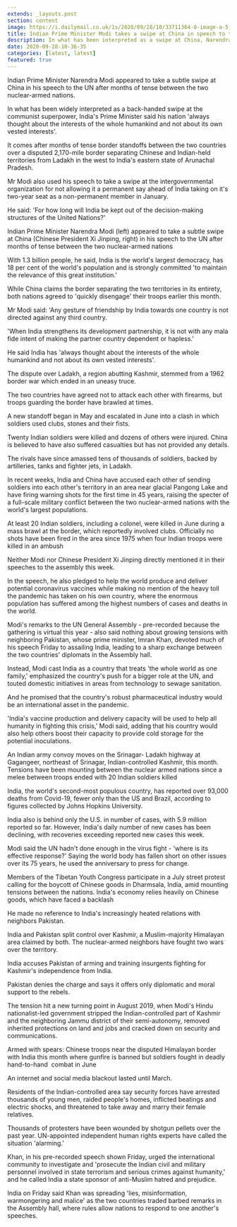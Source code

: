 ```yaml
---
extends: _layouts.post
section: content
image: https://i.dailymail.co.uk/1s/2020/09/28/10/33711364-0-image-a-5_1601284156133.jpg 
title: Indian Prime Minister Modi takes a swipe at China in speech to the UN 
description: In what has been interpreted as a swipe at China, Narendra Modi said his nation always thought about the interests of the whole humankind and not about its own vested interests. 
date: 2020-09-28-10-36-35 
categories: [latest, latest] 
featured: true 
--- 
```

Indian Prime Minister Narendra Modi appeared to take a subtle swipe at China in his speech to the UN after months of tense between the two nuclear-armed nations.

In what has been widely interpreted as a back-handed swipe at the communist superpower, India's Prime Minister said his nation 'always thought about the interests of the whole humankind and not about its own vested interests'.

It comes after months of tense border standoffs between the two countries over a disputed 2,170-mile border separating Chinese and Indian-held territories from Ladakh in the west to India's eastern state of Arunachal Pradesh. 

Mr Modi also used his speech to take a swipe at the intergovernmental organization for not allowing it a permanent say ahead of India taking on it's two-year seat as a non-permanent member in January.

He said: 'For how long will India be kept out of the decision-making structures of the United Nations?' 

Indian Prime Minister Narendra Modi (left) appeared to take a subtle swipe at China (Chinese President Xi Jinping, right) in his speech to the UN after months of tense between the two nuclear-armed nations

With 1.3 billion people, he said, India is the world's largest democracy, has 18 per cent of the world's population and is strongly committed 'to maintain the relevance of this great institution.'  

While China claims the border separating the two territories in its entirety, both nations agreed to 'quickly disengage' their troops earlier this month.

Mr Modi said: 'Any gesture of friendship by India towards one country is not directed against any third country. 

'When India strengthens its development partnership, it is not with any mala fide intent of making the partner country dependent or hapless.'

He said India has 'always thought about the interests of the whole humankind and not about its own vested interests'.

The dispute over Ladakh, a region abutting Kashmir, stemmed from a 1962 border war which ended in an uneasy truce. 

The two countries have agreed not to attack each other with firearms, but troops guarding the border have brawled at times.

A new standoff began in May and escalated in June into a clash in which soldiers used clubs, stones and their fists. 

Twenty Indian soldiers were killed and dozens of others were injured. China is believed to have also suffered casualties but has not provided any details.

The rivals have since amassed tens of thousands of soldiers, backed by artilleries, tanks and fighter jets, in Ladakh.

In recent weeks, India and China have accused each other of sending soldiers into each other's territory in an area near glacial Pangong Lake and have firing warning shots for the first time in 45 years, raising the specter of a full-scale military conflict between the two nuclear-armed nations with the world's largest populations. 

At least 20 Indian soldiers, including a colonel, were killed in June during a mass brawl at the border, which reportedly involved clubs. Officially no shots have been fired in the area since 1975 when four Indian troops were killed in an ambush

Neither Modi nor Chinese President Xi Jinping directly mentioned it in their speeches to the assembly this week.   

In the speech, he also pledged to help the world produce and deliver potential coronavirus vaccines while making no mention of the heavy toll the pandemic has taken on his own country, where the enormous population has suffered among the highest numbers of cases and deaths in the world.

Modi's remarks to the UN General Assembly - pre-recorded because the gathering is virtual this year - also said nothing about growing tensions with neighboring Pakistan, whose prime minister, Imran Khan, devoted much of his speech Friday to assailing India, leading to a sharp exchange between the two countries' diplomats in the Assembly hall.   

Instead, Modi cast India as a country that treats 'the whole world as one family,' emphasized the country's push for a bigger role at the UN, and touted domestic initiatives in areas from technology to sewage sanitation. 

And he promised that the country's robust pharmaceutical industry would be an international asset in the pandemic.

'India's vaccine production and delivery capacity will be used to help all humanity in fighting this crisis,' Modi said, adding that his country would also help others boost their capacity to provide cold storage for the potential inoculations.

An Indian army convoy moves on the Srinagar- Ladakh highway at Gagangeer, northeast of Srinagar, Indian-controlled Kashmir, this month. Tensions have been mounting between the nuclear armed nations since a melee between troops ended with 20 Indian soldiers killed

India, the world's second-most populous country, has reported over 93,000 deaths from Covid-19, fewer only than the US and Brazil, according to figures collected by Johns Hopkins University. 

India also is behind only the U.S. in number of cases, with 5.9 million reported so far. However, India's daily number of new cases has been declining, with recoveries exceeding reported new cases this week.

Modi said the UN hadn't done enough in the virus fight - 'where is its effective response?' Saying the world body has fallen short on other issues over its 75 years, he used the anniversary to press for change. 

Members of the Tibetan Youth Congress participate in a July street protest calling for the boycott of Chinese goods in Dharmsala, India, amid mounting tensions between the nations. India's economy relies heavily on Chinese goods, which have faced a backlash

He made no reference to India's increasingly heated relations with neighbors Pakistan.

India and Pakistan split control over Kashmir, a Muslim-majority Himalayan area claimed by both. The nuclear-armed neighbors have fought two wars over the territory.

India accuses Pakistan of arming and training insurgents fighting for Kashmir's independence from India. 

Pakistan denies the charge and says it offers only diplomatic and moral support to the rebels.

The tension hit a new turning point in August 2019, when Modi's Hindu nationalist-led government stripped the Indian-controlled part of Kashmir and the neighboring Jammu district of their semi-autonomy, removed inherited protections on land and jobs and cracked down on security and communications. 

Armed with spears: Chinese troops near the disputed Himalayan border with India this month where gunfire is banned but soldiers fought in deadly hand-to-hand  combat in June

An internet and social media blackout lasted until March.

Residents of the Indian-controlled area say security forces have arrested thousands of young men, raided people's homes, inflicted beatings and electric shocks, and threatened to take away and marry their female relatives. 

Thousands of protesters have been wounded by shotgun pellets over the past year. UN-appointed independent human rights experts have called the situation 'alarming.'

Khan, in his pre-recorded speech shown Friday, urged the international community to investigate and 'prosecute the Indian civil and military personnel involved in state terrorism and serious crimes against humanity,' and he called India a state sponsor of anti-Muslim hatred and prejudice.

India on Friday said Khan was spreading 'lies, misinformation, warmongering and malice' as the two countries traded barbed remarks in the Assembly hall, where rules allow nations to respond to one another's speeches. 


